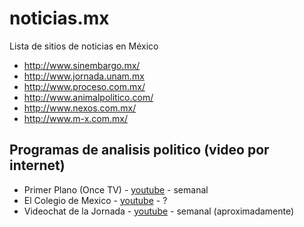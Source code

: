 # noticias.mx
Lista de sitios de noticias en México

* http://www.sinembargo.mx/
* http://www.jornada.unam.mx
* http://www.proceso.com.mx/
* http://www.animalpolitico.com/
* http://www.nexos.com.mx/
* http://www.m-x.com.mx/


## Programas de analisis politico (video por internet)
* Primer Plano (Once TV) - [youtube](https://www.youtube.com/playlist?list=PLrFkZrRQk9nmt__lwBI71or0CfyRFA1yG) - semanal
* El Colegio de Mexico - [youtube](https://www.youtube.com/user/VideosColmex/featured) - ?
* Videochat de la Jornada - [youtube](https://www.youtube.com/playlist?list=PL9iIHaq4XPPqvtjR_GRi52iy3QKQNqgt3) - semanal (aproximadamente)
